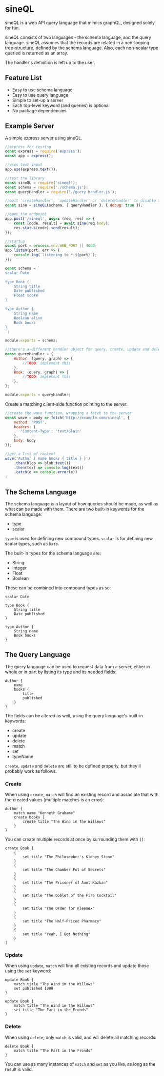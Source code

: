 # sineQL

sineQL is a web API query language that mimics graphQL, designed solely for fun.

sineQL consists of two languages - the schema language, and the query language. sineQL assumes that the records are related in a non-looping tree-structure, defined by the schema language. Also, each non-scalar type queried is returned as an array.

The handler's definition is left up to the user.

## Feature List

* Easy to use schema language
* Easy to use query language
* Simple to set-up a server
* Each top-level keyword (and queries) is optional
* No package dependencies

## Example Server

A simple express server using sineQL.

```js
//express for testing
const express = require('express');
const app = express();

//uses text input
app.use(express.text());

//test the library
const sineQL = require('sineql');
const schema = require('./schema.js');
const queryHandler = require('./query-handler.js');

//omit 'createHandler', 'updateHandler' or 'deleteHandler' to disable those methods
const sine = sineQL(schema, { queryHandler }, { debug: true });

//open the endpoint
app.post('/sineql', async (req, res) => {
	const [code, result] = await sine(req.body);
	res.status(code).send(result);
});

//startup
const port = process.env.WEB_PORT || 4000;
app.listen(port, err => {
	console.log(`listening to *:${port}`);
});
```

```js
const schema = `
scalar Date

type Book {
	String title
	Date published
	Float score
}

type Author {
	String name
	Boolean alive
	Book books
}
`;

module.exports = schema;
```

```js
//there's a different handler object for query, create, update and delete
const queryHandler = {
	Author: (query, graph) => {
		//TODO: implement this
	},
	Book: (query, graph) => {
		//TODO: implement this
	},
};

module.exports = queryHandler;
```

Create a matching client-side function pointing to the server.

```js
//create the wave function, wrapping a fetch to the server
const wave = body => fetch('http://example.com/sineql', {
    method: 'POST',
    headers: {
       'Content-Type': 'text/plain'
    },
    body: body
});

//get a list of content
wave('Author { name books { title } }')
    .then(blob => blob.text())
    .then(text => console.log(text))
    .catch(e => console.error(e))
;
```

## The Schema Language

The schema language is a layout of how queries should be made, as well as what can be made with them. There are two built-in keywords for the schema language:

* type
* scalar

`type` is used for defining new compound types. `scalar` is for defining new scalar types, such as `Date`.

The built-in types for the schema language are:

* String
* Integer
* Float
* Boolean

These can be combined into compound types as so:

```
scalar Date

type Book {
	String title
	Date published
}

type Author {
	String name
	Book books
}
```

## The Query Language

The query langauge can be used to request data from a server, either in whole or in part by listing its type and its needed fields:

```
Author {
	name
	books {
		title
		published
	}
}
```

The fields can be altered as well, using the query language's built-in keywords:

* create
* update
* delete
* match
* set
* typeName

`create`, `update` and `delete` are still to be defined properly, but they'll probably work as follows.

### Create

When using `create`, `match` will find an existing record and associate that with the created values (multiple matches is an error):

```
Author {
	match name "Kenneth Grahame"
	create books {
		create title "The Wind in the Willows"
	}
}
```

You can create multiple records at once by surrounding them with `[]`:

```
create Book [
	{
		set title "The Philosepher's Kidney Stone"
	}
	{
		set title "The Chamber Pot of Secrets"
	}
	{
		set title "The Prisoner of Aunt Kazban"
	}
	{
		set title "The Goblet of the Fire Cocktail"
	}
	{
		set title "The Order for Kleenex"
	}
	{
		set title "The Half-Priced Pharmacy"
	}
	{
		set title "Yeah, I Got Nothing"
	}
]
```

### Update

When using `update`, `match` will find all existing records and update those using the `set` keyword:

```
update Book {
	match title "The Wind in the Willows"
	set published 1908
}
```

```
update Book {
	match title "The Wind in the Willows"
	set title "The Fart in the Fronds"
}
```

### Delete

When using `delete`, only `match` is valid, and will delete all matching records:

```
delete Book {
	match title "The Fart in the Fronds"
}
```

You can use as many instances of `match` and `set` as you like, as long as the result is valid.

